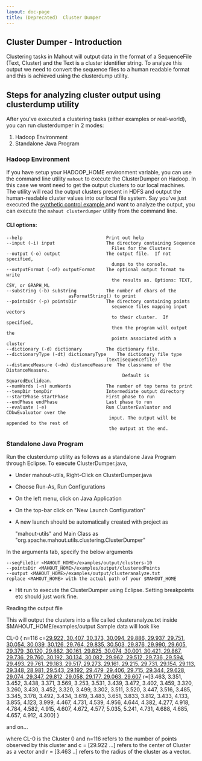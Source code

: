 ```yaml
---
layout: doc-page
title: (Deprecated)  Cluster Dumper
---
```


<a name="ClusterDumper-Introduction"></a>
## Cluster Dumper - Introduction

Clustering tasks in Mahout will output data in the format of a SequenceFile
(Text, Cluster) and the Text is a cluster identifier string. To analyze
this output we need to convert the sequence files to a human readable
format and this is achieved using the clusterdump utility.

<a name="ClusterDumper-Stepsforanalyzingclusteroutputusingclusterdumputility"></a>
## Steps for analyzing cluster output using clusterdump utility

After you've executed a clustering tasks (either examples or real-world),
you can run clusterdumper in 2 modes:


1. Hadoop Environment
1. Standalone Java Program 


<a name="ClusterDumper-HadoopEnvironment{anchor:HadoopEnvironment}"></a>
### Hadoop Environment

If you have setup your HADOOP_HOME environment variable, you can use the
command line utility `mahout` to execute the ClusterDumper on Hadoop. In
this case we wont need to get the output clusters to our local machines.
The utility will read the output clusters present in HDFS and output the
human-readable cluster values into our local file system. Say you've just
executed the [synthetic control example ](clustering-of-synthetic-control-data.html)
 and want to analyze the output, you can execute the `mahout clusterdumper` utility from the command line.

#### CLI options:
    --help                               Print out help	
    --input (-i) input                   The directory containing Sequence
                                           Files for the Clusters	    
    --output (-o) output                 The output file.  If not specified,
                                           dumps to the console.
    --outputFormat (-of) outputFormat    The optional output format to write
                                           the results as. Options: TEXT, CSV, or GRAPH_ML		 
    --substring (-b) substring           The number of chars of the	    
    					   asFormatString() to print	
    --pointsDir (-p) pointsDir           The directory containing points  
                                           sequence files mapping input vectors
                                           to their cluster.  If specified, 
                                           then the program will output the 
                                           points associated with a cluster 
    --dictionary (-d) dictionary         The dictionary file.
    --dictionaryType (-dt) dictionaryType    The dictionary file type	    
                                         (text|sequencefile)
    --distanceMeasure (-dm) distanceMeasure  The classname of the DistanceMeasure.
                                               Default is SquaredEuclidean.
    --numWords (-n) numWords             The number of top terms to print 
    --tempDir tempDir                    Intermediate output directory
    --startPhase startPhase              First phase to run
    --endPhase endPhase                  Last phase to run
    --evaluate (-e)                      Run ClusterEvaluator and CDbwEvaluator over the
                                          input. The output will be appended to the rest of
                                          the output at the end.   

### Standalone Java Program                                          

Run the clusterdump utility as follows as a standalone Java Program through Eclipse. <!-- - if you are using eclipse, setup mahout-utils as a project as specified in [Working with Maven in Eclipse](../../developers/buildingmahout.html). -->
    To execute ClusterDumper.java,
    
* Under mahout-utils, Right-Click on ClusterDumper.java
* Choose Run-As, Run Configurations
* On the left menu, click on Java Application
* On the top-bar click on "New Launch Configuration"
* A new launch should be automatically created with project as

    "mahout-utils" and Main Class as "org.apache.mahout.utils.clustering.ClusterDumper"

In the arguments tab, specify the below arguments


    --seqFileDir <MAHOUT_HOME>/examples/output/clusters-10 
    --pointsDir <MAHOUT_HOME>/examples/output/clusteredPoints 
    --output <MAHOUT_HOME>/examples/output/clusteranalyze.txt
    replace <MAHOUT_HOME> with the actual path of your $MAHOUT_HOME

* Hit run to execute the ClusterDumper using Eclipse. Setting breakpoints etc should just work fine.
    
Reading the output file
    
This will output the clusters into a file called clusteranalyze.txt inside $MAHOUT_HOME/examples/output
Sample data will look like

CL-0 { n=116 c=[29.922, 30.407, 30.373, 30.094, 29.886, 29.937, 29.751, 30.054, 30.039, 30.126, 29.764, 29.835, 30.503, 29.876, 29.990, 29.605, 29.379, 30.120, 29.882, 30.161, 29.825, 30.074, 30.001, 30.421, 29.867, 29.736, 29.760, 30.192, 30.134, 30.082, 29.962, 29.512, 29.736, 29.594, 29.493, 29.761, 29.183, 29.517, 29.273, 29.161, 29.215, 29.731, 29.154, 29.113, 29.348, 28.981, 29.543, 29.192, 29.479, 29.406, 29.715, 29.344, 29.628, 29.074, 29.347, 29.812, 29.058, 29.177, 29.063, 29.607](29.922,-30.407,-30.373,-30.094,-29.886,-29.937,-29.751,-30.054,-30.039,-30.126,-29.764,-29.835,-30.503,-29.876,-29.990,-29.605,-29.379,-30.120,-29.882,-30.161,-29.825,-30.074,-30.001,-30.421,-29.867,-29.736,-29.760,-30.192,-30.134,-30.082,-29.962,-29.512,-29.736,-29.594,-29.493,-29.761,-29.183,-29.517,-29.273,-29.161,-29.215,-29.731,-29.154,-29.113,-29.348,-28.981,-29.543,-29.192,-29.479,-29.406,-29.715,-29.344,-29.628,-29.074,-29.347,-29.812,-29.058,-29.177,-29.063,-29.607.html)
 r=[3.463, 3.351, 3.452, 3.438, 3.371, 3.569, 3.253, 3.531, 3.439, 3.472,
3.402, 3.459, 3.320, 3.260, 3.430, 3.452, 3.320, 3.499, 3.302, 3.511,
3.520, 3.447, 3.516, 3.485, 3.345, 3.178, 3.492, 3.434, 3.619, 3.483,
3.651, 3.833, 3.812, 3.433, 4.133, 3.855, 4.123, 3.999, 4.467, 4.731,
4.539, 4.956, 4.644, 4.382, 4.277, 4.918, 4.784, 4.582, 4.915, 4.607,
4.672, 4.577, 5.035, 5.241, 4.731, 4.688, 4.685, 4.657, 4.912, 4.300] }

and on...

where CL-0 is the Cluster 0 and n=116 refers to the number of points observed by this cluster and c = \[29.922 ...\]
 refers to the center of Cluster as a vector and r = \[3.463 ..\] refers to
the radius of the cluster as a vector.
